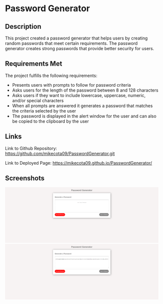 # Password Generator

## Description

This project created a password generator that helps users by creating random passwords that meet certain requirements.
The password generator creates strong passwords that provide better security for users.

## Requirements Met

The project fulfills the following requirements:
* Presents users with prompts to follow for password criteria
* Asks users for the length of the password between 8 and 128 characters
* Asks users if they want to include lowercase, uppercase, numeric, and/or special characters
* When all prompts are answered it generates a password that matches the criteria selected by the user
* The password is displayed in the alert window for the user and can also be copied to the clipboard by the user

## Links

Link to Github Repository: https://github.com/mikecota09/PasswordGenerator.git

Link to Deployed Page: https://mikecota09.github.io/PasswordGenerator/

## Screenshots

<img src="password-generator.png" alt="picture of password generator"> <br>
<img src="passwordgenerated.png" alt="picture of completed password"> <br>
